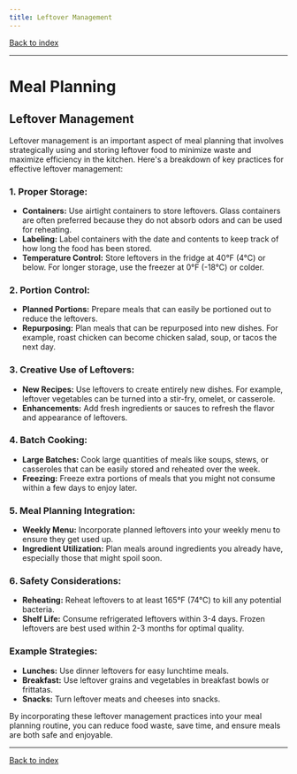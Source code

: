 ```yaml
---
title: Leftover Management
---
```


[Back to index](index.html)

---
# Meal Planning
## Leftover Management

Leftover management is an important aspect of meal planning that involves strategically using and storing leftover food to minimize waste and maximize efficiency in the kitchen. Here's a breakdown of key practices for effective leftover management:

### 1. **Proper Storage:**
   - **Containers:** Use airtight containers to store leftovers. Glass containers are often preferred because they do not absorb odors and can be used for reheating.
   - **Labeling:** Label containers with the date and contents to keep track of how long the food has been stored.
   - **Temperature Control:** Store leftovers in the fridge at 40°F (4°C) or below. For longer storage, use the freezer at 0°F (-18°C) or colder.

### 2. **Portion Control:**
   - **Planned Portions:** Prepare meals that can easily be portioned out to reduce the leftovers.
   - **Repurposing:** Plan meals that can be repurposed into new dishes. For example, roast chicken can become chicken salad, soup, or tacos the next day.

### 3. **Creative Use of Leftovers:**
   - **New Recipes:** Use leftovers to create entirely new dishes. For example, leftover vegetables can be turned into a stir-fry, omelet, or casserole.
   - **Enhancements:** Add fresh ingredients or sauces to refresh the flavor and appearance of leftovers.

### 4. **Batch Cooking:**
   - **Large Batches:** Cook large quantities of meals like soups, stews, or casseroles that can be easily stored and reheated over the week.
   - **Freezing:** Freeze extra portions of meals that you might not consume within a few days to enjoy later.

### 5. **Meal Planning Integration:**
   - **Weekly Menu:** Incorporate planned leftovers into your weekly menu to ensure they get used up.
   - **Ingredient Utilization:** Plan meals around ingredients you already have, especially those that might spoil soon.

### 6. **Safety Considerations:**
   - **Reheating:** Reheat leftovers to at least 165°F (74°C) to kill any potential bacteria.
   - **Shelf Life:** Consume refrigerated leftovers within 3-4 days. Frozen leftovers are best used within 2-3 months for optimal quality.

### Example Strategies:
- **Lunches:** Use dinner leftovers for easy lunchtime meals.
- **Breakfast:** Use leftover grains and vegetables in breakfast bowls or frittatas.
- **Snacks:** Turn leftover meats and cheeses into snacks.

By incorporating these leftover management practices into your meal planning routine, you can reduce food waste, save time, and ensure meals are both safe and enjoyable.

---
[Back to index](index.html)
